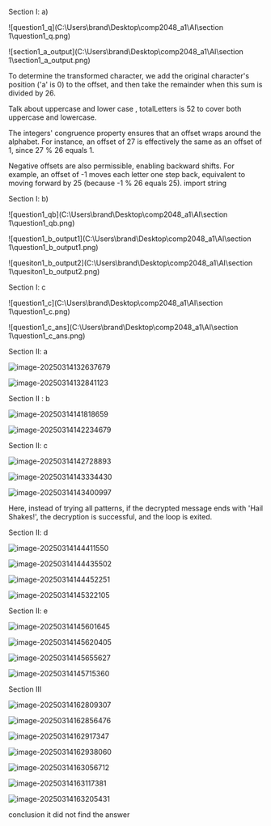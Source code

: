 Section I: a)

![question1_q](C:\Users\brand\Desktop\comp2048_a1\AI\section 1\question1_q.png)





![section1_a_output](C:\Users\brand\Desktop\comp2048_a1\AI\section 1\section1_a_output.png)

To determine the transformed character, we add the original character's position ('a' is 0) to the offset, and then take the remainder when this sum is divided by 26. 

Talk about uppercase and lower case ,  totalLetters is 52 to cover both uppercase and  lowercase.

The integers' congruence property ensures that an offset wraps around the alphabet. For  instance, an offset of 27 is effectively the same as an offset of 1, since 27 % 26 equals 1.   

Negative offsets are also permissible, enabling backward shifts. For example, an offset of -1  moves each letter one step back, equivalent to moving forward by 25 (because -1 % 26 equals  25).  import string



Section I: b)

![question1_qb](C:\Users\brand\Desktop\comp2048_a1\AI\section 1\question1_qb.png)

![question1_b_output1](C:\Users\brand\Desktop\comp2048_a1\AI\section 1\question1_b_output1.png)

![quesiton1_b_output2](C:\Users\brand\Desktop\comp2048_a1\AI\section 1\quesiton1_b_output2.png)

Section I: c

![question1_c](C:\Users\brand\Desktop\comp2048_a1\AI\section 1\question1_c.png)



![question1_c_ans](C:\Users\brand\Desktop\comp2048_a1\AI\section 1\question1_c_ans.png)

Section II: a

![image-20250314132637679](C:\Users\brand\AppData\Roaming\Typora\typora-user-images\image-20250314132637679.png)

![image-20250314132841123](C:\Users\brand\AppData\Roaming\Typora\typora-user-images\image-20250314132841123.png)



Section II : b

![image-20250314141818659](C:\Users\brand\AppData\Roaming\Typora\typora-user-images\image-20250314141818659.png)

![image-20250314142234679](C:\Users\brand\AppData\Roaming\Typora\typora-user-images\image-20250314142234679.png)

Section II: c

![image-20250314142728893](C:\Users\brand\AppData\Roaming\Typora\typora-user-images\image-20250314142728893.png)

![image-20250314143334430](C:\Users\brand\AppData\Roaming\Typora\typora-user-images\image-20250314143334430.png)

![image-20250314143400997](C:\Users\brand\AppData\Roaming\Typora\typora-user-images\image-20250314143400997.png)

Here, instead of trying all patterns, if the decrypted message ends with 'Hail Shakes!', the  decryption is successful, and the loop is exited. 

Section II: d

![image-20250314144411550](C:\Users\brand\AppData\Roaming\Typora\typora-user-images\image-20250314144411550.png)

![image-20250314144435502](C:\Users\brand\AppData\Roaming\Typora\typora-user-images\image-20250314144435502.png)

![image-20250314144452251](C:\Users\brand\AppData\Roaming\Typora\typora-user-images\image-20250314144452251.png)



![image-20250314145322105](C:\Users\brand\AppData\Roaming\Typora\typora-user-images\image-20250314145322105.png)

Section II: e

![image-20250314145601645](C:\Users\brand\AppData\Roaming\Typora\typora-user-images\image-20250314145601645.png)



![image-20250314145620405](C:\Users\brand\AppData\Roaming\Typora\typora-user-images\image-20250314145620405.png)

![image-20250314145655627](C:\Users\brand\AppData\Roaming\Typora\typora-user-images\image-20250314145655627.png)

![image-20250314145715360](C:\Users\brand\AppData\Roaming\Typora\typora-user-images\image-20250314145715360.png)

Section III

![image-20250314162809307](C:\Users\brand\AppData\Roaming\Typora\typora-user-images\image-20250314162809307.png)

![image-20250314162856476](C:\Users\brand\AppData\Roaming\Typora\typora-user-images\image-20250314162856476.png)



![image-20250314162917347](C:\Users\brand\AppData\Roaming\Typora\typora-user-images\image-20250314162917347.png)

![image-20250314162938060](C:\Users\brand\AppData\Roaming\Typora\typora-user-images\image-20250314162938060.png)

![image-20250314163056712](C:\Users\brand\AppData\Roaming\Typora\typora-user-images\image-20250314163056712.png)

![image-20250314163117381](C:\Users\brand\AppData\Roaming\Typora\typora-user-images\image-20250314163117381.png)

![image-20250314163205431](C:\Users\brand\AppData\Roaming\Typora\typora-user-images\image-20250314163205431.png)

conclusion it did not find the answer